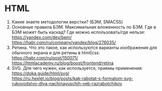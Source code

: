 # HTML

1. Какие знаете методологии верстки? (БЭМ, SMACSS)
2. Основные правила БЭМ. Максимальная вложенность по БЭМ. Где в БЭМ может быть
   каскад? Где можно использовать/где нельзя: <br>
   <https://yandex.com/dev/bem/> <br>
   <https://habr.com/ru/company/yandex/blog/276035/>
3. Ретина. Что это такое, как используются варианты изображения для обычного экрана и
   для ретины в html|css: <br>
   <https://habr.com/ru/post/150071/> <br>
   <https://htmlacademy.ru/blog/boost/frontend/retina>
4. SVG. Для чего нужен, как используется, приемы применения: <br>
   <https://doka.guide/html/svg/> <br>
   <https://ru.hexlet.io/blog/posts/kak-rabotat-s-formatom-svg-rukovodstvo-dlya-nachinayuschih-veb-razrabotchikov>
